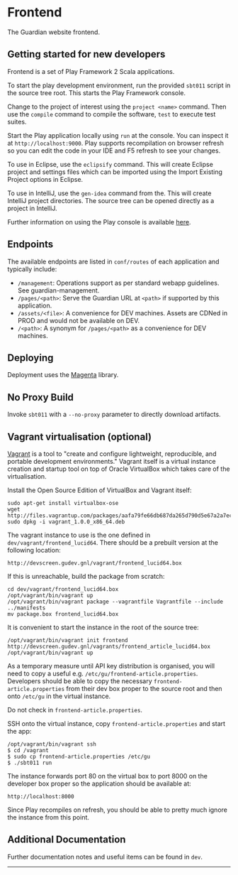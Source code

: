 Frontend
========

The Guardian website frontend.


Getting started for new developers
----------------------------------
Frontend is a set of Play Framework 2 Scala applications.

To start the play development environment, run the provided `sbt011` script
in the source tree root. This starts the Play Framework console.

Change to the project of interest using the `project <name>` command. Then use
the `compile` command to compile the software, `test` to execute test suites.

Start the Play application locally using `run` at the console. You can
inspect it at `http://localhost:9000`. Play supports recompilation on browser
refresh so you can edit the code in your IDE and F5 refresh to see your
changes.

To use in Eclipse, use the `eclipsify` command. This will create Eclipse
project and settings files which can be imported using the Import Existing
Project options in Eclipse.

To use in IntelliJ, use the `gen-idea` command from the. This will create
IntelliJ project directories. The source tree can be opened directly as 
a project in IntelliJ.

Further information on using the Play console is available [here][play2-console].


Endpoints
---------
The available endpoints are listed in `conf/routes` of each application and
typically include:

* `/management`: Operations support as per standard webapp guidelines. See
  guardian-management.
* `/pages/<path>`: Serve the Guardian URL at `<path>` if supported by this
  application.
* `/assets/<file>`: A convenience for DEV machines. Assets are CDNed in PROD
  and would not be available on DEV.
* `/<path>`: A synonym for `/pages/<path>` as a convenience for DEV machines.


Deploying
---------
Deployment uses the [Magenta][magenta] library.


No Proxy Build
--------------
Invoke `sbt011` with a `--no-proxy` parameter to directly download artifacts.


Vagrant virtualisation (optional)
---------------------------------
[Vagrant][vagrant] is a tool to "create and configure lightweight, reproducible,
and portable development environments." Vagrant itself is a virtual instance
creation and startup tool on top of Oracle VirtualBox which takes care of the
virtualisation.

Install the Open Source Edition of VirtualBox and Vagrant itself:

    sudo apt-get install virtualbox-ose
    wget http://files.vagrantup.com/packages/aafa79fe66db687da265d790d5e67a2a7ec30d92/vagrant_1.0.0_x86_64.deb
    sudo dpkg -i vagrant_1.0.0_x86_64.deb

The vagrant instance to use is the one defined in `dev/vagrant/frontend_lucid64`.
There should be a prebuilt version at the following location:

    http://devscreen.gudev.gnl/vagrant/frontend_lucid64.box

If this is unreachable, build the package from scratch:

    cd dev/vagrant/frontend_lucid64.box
    /opt/vagrant/bin/vagrant up
    /opt/vagrant/bin/vagrant package --vagrantfile Vagrantfile --include ../manifests
    mv package.box frontend_lucid64.box

It is convenient to start the instance in the root of the source tree:

    /opt/vagrant/bin/vagrant init frontend http://devscreen.gudev.gnl/vagrants/frontend_article_lucid64.box
    /opt/vagrant/bin/vagrant up

As a temporary measure until API key distribution is organised, you will
need to copy a useful e.g. `/etc/gu/frontend-article.properties`. Developers
should be able to copy the necessary `frontend-article.properties` from
their dev box proper to the source root and then onto `/etc/gu` in the
virtual instance.

Do not check in `frontend-article.properties`.

SSH onto the virtual instance, copy `frontend-article.properties` and start
the app:

    /opt/vagrant/bin/vagrant ssh
    $ cd /vagrant
    $ sudo cp frontend-article.properties /etc/gu
    $ ./sbt011 run

The instance forwards port 80 on the virtual box to port 8000 on the developer
box proper so the application should be available at:

    http://localhost:8000

Since Play recompiles on refresh, you should be able to pretty much ignore the
instance from this point.


Additional Documentation
------------------------
Further documentation notes and useful items can be found in `dev`.


[sbt]: http://www.scala-sbt.org
[play2-console]: https://github.com/playframework/Play20/wiki/PlayConsole
[play2-wiki]: https://github.com/playframework/Play20/wiki
[sbteclipse]: https://github.com/typesafehub/sbteclipse
[sbt-idea]: https://github.com/mpeltonen/sbt-idea
[vagrant]: http://vagrantup.com
[magenta]: https://github.com/guardian/deploy

---

